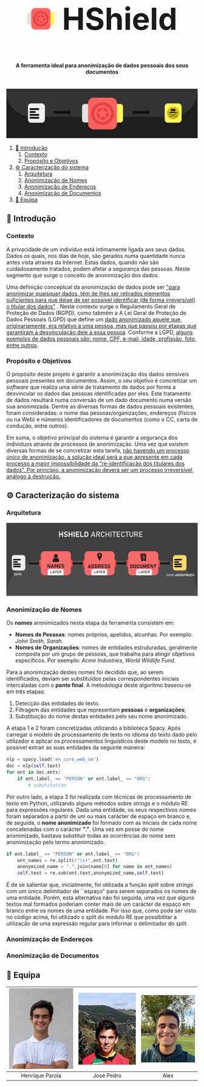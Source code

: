 <h2 style="font-size:80px" align="center"><img height=58cm src="https://raw.githubusercontent.com/LittleLevi05/spln-2223/main/TP2/images/logo.png"> HShield</h2>

<h4 align="center">A ferramenta ideal para anonimização de dados pessoais dos seus documentos</h4>

<br>

<img src="https://raw.githubusercontent.com/LittleLevi05/spln-2223/main/TP2/images/banner.png">

<br>

1. [🌟 Introdução](#introducao)
   1. [Contexto](#contexto)
   2. [Propósito e Objetivos](#proposito-e-objetivos)
2. [⚙️ Caracterização do sistema](#caracterização-do-sistema)
   1. [Arquitetura](#arquitetura)
   2. [Anonimização de Nomes](#anonimização-de-nomes)
   3. [Anonimização de Endereços](#anonimização-de-endereços)
   4. [Anonimização de Documentos](#anonimização-de-documentos)
3. [👥 Equipa](#equipa)

## 🌟 Introdução

### Contexto

A privacidade de um indivíduo está intimamente ligada aos seus dados. Dados os quais, nos dias de hoje, são gerados numa quantidade nunca antes vista através da Internet. Estas dados, quando não são cuidadosamente tratados, podem afetar a segurança das pessoas. Neste segmento que surge o conceito de anonimização dos dados.

Uma definição conceptual da anonimização de dados pode ser ["para anonimizar quaisquer dados, têm de lhes ser retirados elementos suficientes para que deixe de ser possível identificar (de forma irreversível) o titular dos dados"](https://www.uc.pt/protecao-de-dados/protecao-de-dados-pessoais/anonimizacao-e-pseudonimizacao/) 
. Neste contexto surge o Regulamento Geral de Proteção de Dados (RGPD), como tabmém a A Lei Geral de Proteção de Dados Pessoais (LGPD) que define um [dado anonimizado  aquele que, originariamente, era relativo a uma pessoa, mas que passou por etapas que garantiram a desvinculação dele a essa pessoa](https://www.serpro.gov.br/lgpd/menu/protecao-de-dados/dados-anonimizados-lgpd). Conforme a LGPD, [alguns exemplos de dados pessoais são: nome, CPF, e-mail, idade, profissão, foto, entre outros](https://blog.hosts.green/dados-anonimizados/).

### Propósito e Objetivos

O propósito deste projeto é garantir a anonimização dos dados sensíveis pessoais presentes em documentos. Assim, o seu objetivo é concretizar um *software* que realiza uma série de tratamento de dados por forma a desvincular os dados das pessoas identificadas por eles. Este tratamento de dados resultará numa conversão de um dado documento numa versão sua anonimizada. Dentre as diversas formas de dados pessoais existentes, foram consideradas: o nome das pessoas/organizações, endereços (físicos ou na Web) e números identificadores de documentos (como o CC, carta de condução, entre outros).

Em suma, o objetivo principal do sistema é garantir a segurança dos indíviduos através de processos de anonimização. Uma vez que existem diversas formas de se concretizar esta tarefa, [não havendo um processo único de anonimização, a solução ideal será a que apresente em cada processo a maior impossibilidade da “re-identificação dos titulares dos dados”. Por princípio, a anonimização deverá ser um processo irreversível, análogo à destruição.](https://www.uc.pt/protecao-de-dados/protecao-de-dados-pessoais/anonimizacao-e-pseudonimizacao/)


## ⚙️ Caracterização do sistema

### Arquitetura

 <img src="https://raw.githubusercontent.com/LittleLevi05/spln-2223/main/TP2/images/arq.png" alt="Alex">

### Anonimização de Nomes


Os **nomes** anonimizados nesta etapa da ferramenta consistem em:

* **Nomes de Pessoas**: nomes próprios, apelidos, alcunhas. Por exemplo: *John Smith*, *Sarah*.
* **Nomes de Organizações**: nomes de entidades estruturadas, geralmente composta por um grupo de pessoas, que trabalha para atingir objetivos específicos. Por exemplo: *Acme Industries*, *World Wildlife Fund*.

Para a anonimização destes nomes foi decidido que, ao serem identificados, deviam ser substituídos pelas correspondentes iniciais intercaladas com o **ponto final**. A metodologia deste algoritmo baseou-se em três etapas:

1.  Detecção das entidades do texto.
2.  Filtragem das entidades que representam **pessoas** e **organizações**;
3. Substituição do nome destas entidades pelo seu nome anonimizado.

A etapa 1 e 2 foram concretizadas utilizando a biblioteca Spacy. Após carregar o modelo de processamento de texto no idioma do texto dado pelo utilizador e aplicar os processamentos linguísticos deste modelo no texto, é possível extrair as suas entidades da seguinte maneira:

```Python
nlp = spacy.load('en_core_web_sm')
doc = nlp(self.text)
for ent in doc.ents:
    if ent.label_ == "PERSON" or ent.label_ == "ORG":
        # substitution
```

Por outro lado, a etapa 3 foi realizada com técnicas de processamento de texto em Python, utilizando alguns métodos sobre *strings* e o módulo RE para expressões regulares. Dada uma entidade, os seus respectivos nomes foram separados a partir de um ou mais carácter de espaço em branco e, de seguida, o **nome anonimizado**  foi formado com as iniciais de cada nome concatenadas com o carácter **"."**. Uma vez em posse do nome anonimizado, bastava substituir todas as ocorrências do nome sem anonimização pelo termo anonimizado. 

```Python
if ent.label_ == "PERSON" or ent.label_ == "ORG":
    ent_names = re.split(r"\s+",ent.text)
    anonymized_name = ".".join(name[0] for name in ent_names)
    self.text = re.sub(ent.text,anonymized_name,self.text) 
```

É de se salientar que, inicialmente, foi utilizada a função *split* sobre *strings* com um único delimitador de ``espaço" para serem separados os nomes de uma entidade. Porém, esta alternativa não foi seguida, uma vez que alguns textos mal formados poderiam conter mais de um carácter de espaço em branco entre os nomes de uma entidade. Por isso que, como pode ser visto no código acima, foi utilizado o *split* do módulo RE que possibilitar a utilização de uma expressão regular para informar o delimitador do *split*.

### Anonimização de Endereços

### Anonimização de Documentos

## 👥 Equipa

| ![Henrique Parola](https://raw.githubusercontent.com/LittleLevi05/spln-2223/main/TP2/images/henrique.jpeg) | ![José Pedro](https://raw.githubusercontent.com/LittleLevi05/spln-2223/main/TP2/images/jose.png) | ![Alex](https://raw.githubusercontent.com/LittleLevi05/spln-2223/main/TP2/images/alex.png) |
|:---:|:---:|:---:|
| Henrique Parola | José Pedro | Alex |